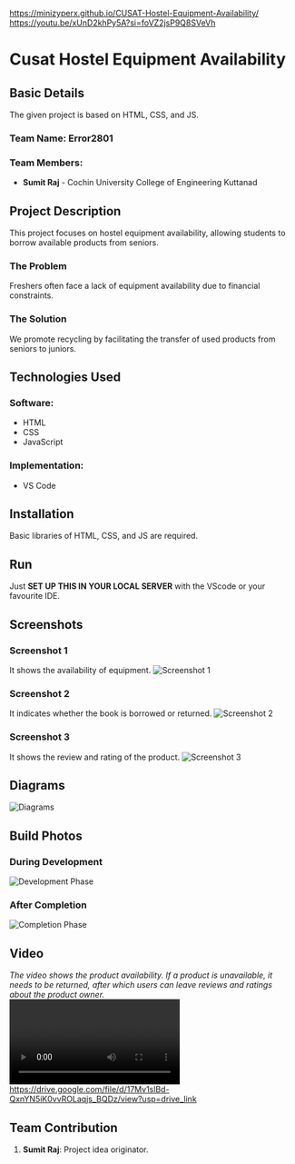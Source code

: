 https://minizyperx.github.io/CUSAT-Hostel-Equipment-Availability/
https://youtu.be/xUnD2khPy5A?si=foVZ2jsP9Q8SVeVh

# Cusat Hostel Equipment Availability

## Basic Details
The given project is based on HTML, CSS, and JS.

### Team Name: Error2801

### Team Members:
- **Sumit Raj** - Cochin University College of Engineering Kuttanad

## Project Description
This project focuses on hostel equipment availability, allowing students to borrow available products from seniors.

### The Problem
Freshers often face a lack of equipment availability due to financial constraints.

### The Solution
We promote recycling by facilitating the transfer of used products from seniors to juniors.

## Technologies Used
### Software:
- HTML
- CSS
- JavaScript

### Implementation:
- VS Code

## Installation
Basic libraries of HTML, CSS, and JS are required.

## Run
Just **SET UP THIS IN YOUR LOCAL SERVER** with the VScode or your favourite IDE.

## Screenshots
### Screenshot 1
It shows the availability of equipment.
![Screenshot 1](<Screenshot 2024-11-02 201300.png>)

### Screenshot 2
It indicates whether the book is borrowed or returned.
![Screenshot 2](<Screenshot 2024-11-02 201316.png>)

### Screenshot 3
It shows the review and rating of the product.
![Screenshot 3](<Screenshot 2024-11-02 201329.png>)

## Diagrams
![Diagrams](<Screenshot 2024-11-02 201135.png>)

## Build Photos
### During Development
![Development Phase](<Screenshot 2024-11-02 202002.png>)

### After Completion
![Completion Phase](<Screenshot 2024-11-02 202037.png>)

## Video
*The video shows the product availability. If a product is unavailable, it needs to be returned, after which users can leave reviews and ratings about the product owner.*  
<video controls src="Recording 2024-11-02 202538.mp4" title="Hostel equipment availability"></video>
https://drive.google.com/file/d/17Mv1slBd-QxnYN5iK0vvROLaqjs_BQDz/view?usp=drive_link

## Team Contribution
1. **Sumit Raj**: Project idea originator.
